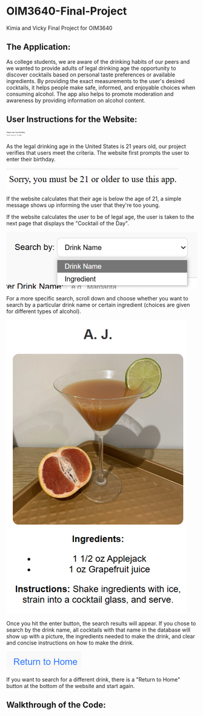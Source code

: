 # OIM3640-Final-Project
Kimia and Vicky Final Project for OIM3640

## The Application: 
As college students, we are aware of the drinking habits of our peers and we wanted to provide adults of legal drinking age the opportunity to discover cocktails based on personal taste preferences or available ingredients. By providing the exact measurements to the user's desired cocktails, it helps people make safe, informed, and enjoyable choices when consuming alcohol. The app also helps to promote moderation and awareness by providing information on alcohol content.


## User Instructions for the Website:
<img src="image.png" alt="drawing" width="50"/>

As the legal drinking age in the United States is 21 years old, our project verifies that users meet the criteria. The website first prompts the user to enter their birthday. 

![alt text](image-1.png)

If the website calculates that their age is below the age of 21, a simple message shows up informing the user that they're too young.

If the website calculates the user to be of legal age, the user is taken to the next page that displays the "Cocktail of the Day". 

![alt text](image-2.png)

For a more specific search, scroll down and choose whether you want to search by a particular drink name or certain ingredient (choices are given for different types of alcohol).

![alt text](image-3.png)

Once you hit the enter button, the search results will appear. If you chose to search by the drink name, all cocktails with that name in the database will show up with a picture, the ingredients needed to make the drink, and clear and concise instructions on how to make the drink.

![alt text](image-4.png)

If you want to search for a different drink, there is a "Return to Home" button at the bottom of the website and start again.

## Walkthrough of the Code:
